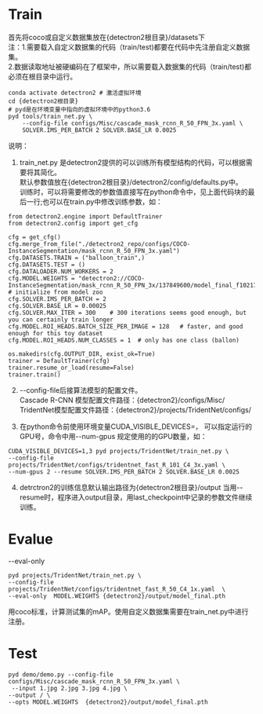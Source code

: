 # Train  
首先将coco或自定义数据集放在{detectron2根目录}/datasets下  
注：1.需要载入自定义数据集的代码（train/test)都要在代码中先注册自定义数据集。  
    2.数据读取地址被硬编码在了框架中，所以需要载入数据集的代码（train/test)都必须在根目录中运行。
```
conda activate detectron2 # 激活虚拟环境
cd {detectron2根目录}
# pyd是在环境变量中指向的虚拟环境中的python3.6
pyd tools/train_net.py \
	--config-file configs/Misc/cascade_mask_rcnn_R_50_FPN_3x.yaml \
	SOLVER.IMS_PER_BATCH 2 SOLVER.BASE_LR 0.0025
```
说明：  
1. train_net.py 是detectron2提供的可以训练所有模型结构的代码，可以根据需要将其简化。  
默认参数值放在{detectron2根目录}/detectron2/config/defaults.py中。  
训练时，可以将需要修改的参数值直接写在python命令中，见上面代码块的最后一行;也可以在train.py中修改训练参数，如：
```
from detectron2.engine import DefaultTrainer
from detectron2.config import get_cfg

cfg = get_cfg()
cfg.merge_from_file("./detectron2_repo/configs/COCO-InstanceSegmentation/mask_rcnn_R_50_FPN_3x.yaml")
cfg.DATASETS.TRAIN = ("balloon_train",)
cfg.DATASETS.TEST = ()
cfg.DATALOADER.NUM_WORKERS = 2
cfg.MODEL.WEIGHTS = "detectron2://COCO-InstanceSegmentation/mask_rcnn_R_50_FPN_3x/137849600/model_final_f10217.pkl"  # initialize from model zoo
cfg.SOLVER.IMS_PER_BATCH = 2
cfg.SOLVER.BASE_LR = 0.00025
cfg.SOLVER.MAX_ITER = 300    # 300 iterations seems good enough, but you can certainly train longer
cfg.MODEL.ROI_HEADS.BATCH_SIZE_PER_IMAGE = 128   # faster, and good enough for this toy dataset
cfg.MODEL.ROI_HEADS.NUM_CLASSES = 1  # only has one class (ballon)

os.makedirs(cfg.OUTPUT_DIR, exist_ok=True)
trainer = DefaultTrainer(cfg)
trainer.resume_or_load(resume=False)
trainer.train()
```
2. --config-file后接算法模型的配置文件。  
Cascade R-CNN 模型配置文件路径：{detectron2}/configs/Misc/  
TridentNet模型配置文件路径：{detectron2}/projects/TridentNet/configs/  

3. 在python命令前使用环境变量CUDA_VISIBLE_DEVICES=， 可以指定运行的GPU号，命令中用--num-gpus 规定使用的的GPU数量，如：  
```
CUDA_VISIBLE_DEVICES=1,3 pyd projects/TridentNet/train_net.py \
--config-file projects/TridentNet/configs/tridentnet_fast_R_101_C4_3x.yaml \
--num-gpus 2 --resume SOLVER.IMS_PER_BATCH 2 SOLVER.BASE_LR 0.0025
```  
4. detrctron2的训练信息默认输出路径为{detectron2根目录}/output 当用--resume时，程序进入output目录，用last_checkpoint中记录的参数文件继续训练。  
# Evalue  
--eval-only 
```
pyd projects/TridentNet/train_net.py \
--config-file projects/TridentNet/configs/tridentnet_fast_R_50_C4_1x.yaml  \
--eval-only  MODEL.WEIGHTS {detectron2}/output/model_final.pth
```  
用coco标准，计算测试集的mAP。使用自定义数据集需要在train_net.py中进行注册。  

# Test  
```
pyd demo/demo.py --config-file configs/Misc/cascade_mask_rcnn_R_50_FPN_3x.yaml \
 --input 1.jpg 2.jpg 3.jpg 4.jpg \
--output / \
--opts MODEL.WEIGHTS  {detectron2}/output/model_final.pth 
```  
